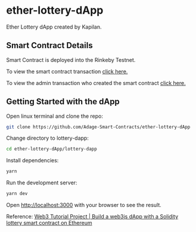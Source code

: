 # ether-lottery-dApp
Ether Lottery dApp created by Kapilan.

## Smart Contract Details
Smart Contract is deployed into the Rinkeby Testnet.

To view the smart contract transaction [click here.](https://rinkeby.etherscan.io/address/0x1a6f63aeFa9FA742D6987FeE3F3127E15442b757)

To view the admin transaction who created the smart contract [click here.](https://rinkeby.etherscan.io/address/0xD5E28d615AB9052039e57bDe6F5CbdfDDaeaD41d)

## Getting Started with the dApp
Open linux terminal and clone the repo:
```bash
git clone https://github.com/Adage-Smart-Contracts/ether-lottery-dApp
```

Change directory to lottery-dapp:
```bash
cd ether-lottery-dApp/lottery-dapp
```

Install dependencies:
```bash
yarn
```

Run the development server:
```bash
yarn dev
```
Open [http://localhost:3000](http://localhost:3000) with your browser to see the result.

Reference: [Web3 Tutorial Project | Build a web3js dApp with a Solidity lottery smart contract on Ethereum](https://youtu.be/8ElPDw0laIo)
